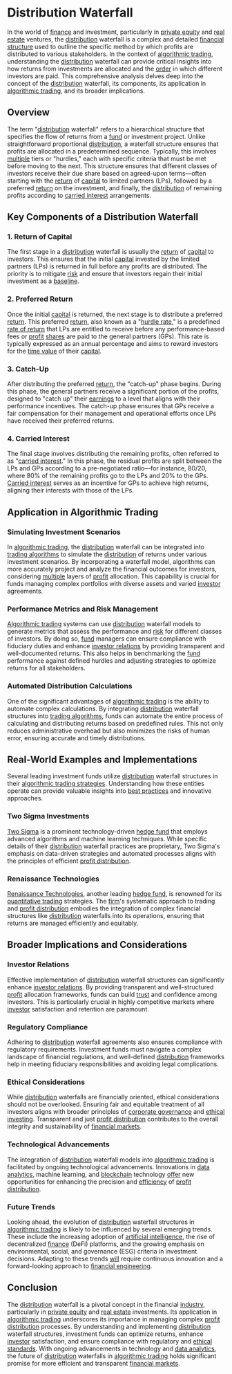 # Distribution Waterfall

In the world of [finance](../f/finance.md) and investment, particularly in [private equity](../p/private_equity.md) and [real estate](../r/real_estate.md) ventures, the [distribution](../d/distribution.md) waterfall is a complex and detailed [financial structure](../f/financial_structure.md) used to outline the specific method by which profits are distributed to various stakeholders. In the context of [algorithmic trading](../a/accountability.md), understanding the [distribution](../d/distribution.md) waterfall can provide critical insights into how returns from investments are allocated and the [order](../o/order.md) in which different investors are paid. This comprehensive analysis delves deep into the concept of the [distribution](../d/distribution.md) waterfall, its components, its application in [algorithmic trading](../a/accountability.md), and its broader implications.

## Overview

The term "[distribution](../d/distribution.md) waterfall" refers to a hierarchical structure that specifies the flow of returns from a [fund](../f/fund.md) or investment project. Unlike straightforward proportional [distribution](../d/distribution.md), a waterfall structure ensures that profits are allocated in a predetermined sequence. Typically, this involves [multiple](../m/multiple.md) tiers or "hurdles," each with specific criteria that must be met before moving to the next. This structure ensures that different classes of investors receive their due share based on agreed-upon terms—often starting with the [return](../r/return.md) of [capital](../c/capital.md) to limited partners (LPs), followed by a preferred [return](../r/return.md) on the investment, and finally, the [distribution](../d/distribution.md) of remaining profits according to [carried interest](../c/carried_interest.md) arrangements.

## Key Components of a Distribution Waterfall

### 1. Return of Capital

The first stage in a [distribution](../d/distribution.md) waterfall is usually the [return](../r/return.md) of [capital](../c/capital.md) to investors. This ensures that the initial [capital](../c/capital.md) invested by the limited partners (LPs) is returned in full before any profits are distributed. The priority is to mitigate [risk](../r/risk.md) and ensure that investors regain their initial investment as a [baseline](../b/baseline.md).

### 2. Preferred Return

Once the initial [capital](../c/capital.md) is returned, the next stage is to distribute a preferred [return](../r/return.md). This preferred [return](../r/return.md), also known as a "[hurdle rate](../h/hurdle_rate_in_trading.md)," is a predefined [rate of return](../r/rate_of_return.md) that LPs are entitled to receive before any performance-based fees or [profit](../p/profit.md) [shares](../s/shares.md) are paid to the general partners (GPs). This rate is typically expressed as an annual percentage and aims to reward investors for the [time value](../t/time_value.md) of their [capital](../c/capital.md).

### 3. Catch-Up

After distributing the preferred [return](../r/return.md), the "catch-up" phase begins. During this phase, the general partners receive a significant portion of the profits, designed to "catch up" their [earnings](../e/earnings.md) to a level that aligns with their performance incentives. The catch-up phase ensures that GPs receive a fair compensation for their management and operational efforts once LPs have received their preferred returns.

### 4. Carried Interest

The final stage involves distributing the remaining profits, often referred to as "[carried interest](../c/carried_interest.md)." In this phase, the residual profits are split between the LPs and GPs according to a pre-negotiated ratio—for instance, 80/20, where 80% of the remaining profits go to the LPs and 20% to the GPs. [Carried interest](../c/carried_interest.md) serves as an incentive for GPs to achieve high returns, aligning their interests with those of the LPs.

## Application in Algorithmic Trading

### Simulating Investment Scenarios

In [algorithmic trading](../a/accountability.md), the [distribution](../d/distribution.md) waterfall can be integrated into [trading algorithms](../t/trading_algorithms.md) to simulate the [distribution](../d/distribution.md) of returns under various investment scenarios. By incorporating a waterfall model, algorithms can more accurately project and analyze the financial outcomes for investors, considering [multiple](../m/multiple.md) layers of [profit](../p/profit.md) allocation. This capability is crucial for funds managing complex portfolios with diverse assets and varied [investor](../i/investor.md) agreements.

### Performance Metrics and Risk Management

[Algorithmic trading](../a/accountability.md) systems can use [distribution](../d/distribution.md) waterfall models to generate metrics that assess the performance and [risk](../r/risk.md) for different classes of investors. By doing so, [fund](../f/fund.md) managers can ensure compliance with fiduciary duties and enhance [investor relations](../i/investor_relations.md) by providing transparent and well-documented returns. This also helps in benchmarking the [fund](../f/fund.md) performance against defined hurdles and adjusting strategies to optimize returns for all stakeholders.

### Automated Distribution Calculations

One of the significant advantages of [algorithmic trading](../a/accountability.md) is the ability to automate complex calculations. By integrating [distribution](../d/distribution.md) waterfall structures into [trading algorithms](../t/trading_algorithms.md), funds can automate the entire process of calculating and distributing returns based on predefined rules. This not only reduces administrative overhead but also minimizes the risks of human error, ensuring accurate and timely distributions.

## Real-World Examples and Implementations

Several leading investment funds utilize [distribution](../d/distribution.md) waterfall structures in their [algorithmic trading strategies](../a/algorithmic_trading_strategies.md). Understanding how these entities operate can provide valuable insights into [best practices](../b/best_practices.md) and innovative approaches.

### Two Sigma Investments

[Two Sigma](https://www.twosigma.com/) is a prominent technology-driven [hedge fund](../h/hedge_fund.md) that employs advanced algorithms and machine learning techniques. While specific details of their [distribution](../d/distribution.md) waterfall practices are proprietary, Two Sigma's emphasis on data-driven strategies and automated processes aligns with the principles of efficient [profit distribution](../p/profit_distribution.md).

### Renaissance Technologies

[Renaissance Technologies](https://www.rentec.com/), another leading [hedge fund](../h/hedge_fund.md), is renowned for its [quantitative trading](../q/quantitative_trading.md) strategies. The [firm](../f/firm.md)'s systematic approach to trading and [profit distribution](../p/profit_distribution.md) embodies the integration of complex financial structures like [distribution](../d/distribution.md) waterfalls into its operations, ensuring that returns are managed efficiently and equitably.

## Broader Implications and Considerations

### Investor Relations

Effective implementation of [distribution](../d/distribution.md) waterfall structures can significantly enhance [investor relations](../i/investor_relations.md). By providing transparent and well-structured [profit](../p/profit.md) allocation frameworks, funds can build [trust](../t/trust.md) and confidence among investors. This is particularly crucial in highly competitive markets where [investor](../i/investor.md) satisfaction and retention are paramount.

### Regulatory Compliance

Adhering to [distribution](../d/distribution.md) waterfall agreements also ensures compliance with regulatory requirements. Investment funds must navigate a complex landscape of financial regulations, and well-defined [distribution](../d/distribution.md) frameworks help in meeting fiduciary responsibilities and avoiding legal complications.

### Ethical Considerations

While [distribution](../d/distribution.md) waterfalls are financially oriented, ethical considerations should not be overlooked. Ensuring fair and equitable treatment of all investors aligns with broader principles of [corporate governance](../c/corporate_governance.md) and [ethical investing](../e/ethical_investing.md). Transparent and just [profit distribution](../p/profit_distribution.md) contributes to the overall integrity and sustainability of [financial markets](../f/financial_market.md).

### Technological Advancements

The integration of [distribution](../d/distribution.md) waterfall models into [algorithmic trading](../a/accountability.md) is facilitated by ongoing technological advancements. Innovations in [data analytics](../d/data_analytics.md), machine learning, and [blockchain](../b/blockchain_in_trading.md) technology [offer](../o/offer.md) new opportunities for enhancing the precision and [efficiency](../e/efficiency.md) of [profit distribution](../p/profit_distribution.md).

### Future Trends

Looking ahead, the evolution of [distribution](../d/distribution.md) waterfall structures in [algorithmic trading](../a/accountability.md) is likely to be influenced by several emerging trends. These include the increasing adoption of [artificial intelligence](../a/artificial_intelligence_in_trading.md), the rise of decentralized [finance](../f/finance.md) (DeFi) platforms, and the growing emphasis on environmental, social, and governance (ESG) criteria in investment decisions. Adapting to these trends [will](../w/will.md) require continuous innovation and a forward-looking approach to [financial engineering](../f/financial_engineering.md).

## Conclusion

The [distribution](../d/distribution.md) waterfall is a pivotal concept in the financial [industry](../i/industry.md), particularly in [private equity](../p/private_equity.md) and [real estate](../r/real_estate.md) investments. Its application in [algorithmic trading](../a/accountability.md) underscores its importance in managing complex [profit distribution](../p/profit_distribution.md) processes. By understanding and implementing [distribution](../d/distribution.md) waterfall structures, investment funds can optimize returns, enhance [investor](../i/investor.md) satisfaction, and ensure compliance with regulatory and [ethical standards](../e/ethical_standards_in_trading.md). With ongoing advancements in technology and [data analytics](../d/data_analytics.md), the future of [distribution](../d/distribution.md) waterfalls in [algorithmic trading](../a/accountability.md) holds significant promise for more efficient and transparent [financial markets](../f/financial_market.md).